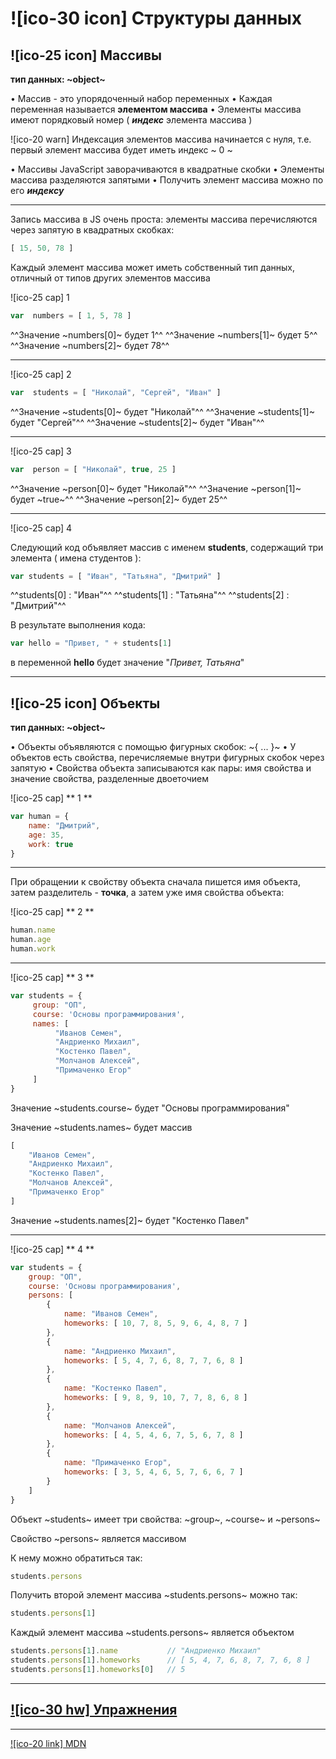 # ![ico-30 icon] Структуры данных

## ![ico-25 icon] Массивы

**тип данных: ~object~**

• Массив - это упорядоченный набор переменных
• Каждая переменная называется **элементом массива**
• Элементы массива имеют порядковый номер ( **_индекс_** элемента массива )

![ico-20 warn] Индексация элементов массива начинается с нуля, т.е. первый элемент массива будет иметь индекс ~ 0 ~

• Массивы JavaScript заворачиваются в квадратные скобки
• Элементы массива разделяются запятыми
• Получить элемент массива можно по его **_индексу_**

_____________________________________________________________

Запись массива в JS очень проста: элементы массива перечисляются через запятую в квадратных скобках:

~~~js
[ 15, 50, 78 ]
~~~

Каждый элемент массива может иметь собственный тип данных, отличный от типов других элементов массива

![ico-25 cap] 1

~~~javascript
var  numbers = [ 1, 5, 78 ]
~~~


^^Значение    ~numbers[0]~     будет     1^^
^^Значение    ~numbers[1]~     будет     5^^
^^Значение    ~numbers[2]~     будет     78^^

________________________________________________________

![ico-25 cap] 2

~~~javascript
var  students = [ "Николай", "Сергей", "Иван" ]
~~~


^^Значение    ~students[0]~     будет     "Николай"^^
^^Значение    ~students[1]~     будет     "Сергей"^^
^^Значение    ~students[2]~     будет     "Иван"^^

________________________________________________________

![ico-25 cap] 3

~~~javascript
var  person = [ "Николай", true, 25 ]
~~~

^^Значение    ~person[0]~     будет     "Николай"^^
^^Значение    ~person[1]~     будет     ~true~^^
^^Значение    ~person[2]~     будет     25^^

________________________________________________________

![ico-25 cap] 4

Следующий код объявляет массив с именем **students**, содержащий три элемента ( имена студентов ):

~~~javascript
var students = [ "Иван", "Татьяна", "Дмитрий" ]
~~~

^^students[0] :  "Иван"^^
^^students[1] :  "Татьяна"^^
^^students[2] :  "Дмитрий"^^

В результате выполнения кода:

~~~javascript
var hello = "Привет, " + students[1]
~~~
в переменной  **hello**  будет значение "*Привет, Татьяна*"

_____________________________________________________________

## ![ico-25 icon] Объекты

**тип данных: ~object~**

• Объекты объявляются с помощью фигурных скобок: ~{ ... }~
• У объектов есть свойства, перечисляемые внутри фигурных скобок через запятую
• Свойства объекта записываются как пары: имя свойства и значение свойства, разделенные двоеточием


![ico-25 cap] ** 1 **

~~~javascript
var human = {
    name: "Дмитрий",
    age: 35,
    work: true
}
~~~

_____________________________________________________________

При обращении к свойству объекта сначала пишется имя объекта,
затем разделитель - **точка**,
а затем уже имя свойства объекта:


![ico-25 cap] ** 2 **

~~~javascript
human.name
human.age
human.work
~~~

________________________________________________________

![ico-25 cap] ** 3 **

~~~javascript
var students = {
     group: "ОП",
     course: 'Основы программирования',
     names: [
          "Иванов Семен",
          "Андриенко Михаил",
          "Костенко Павел",
          "Молчанов Алексей",
          "Примаченко Егор"
     ]
}
~~~

Значение  ~students.course~  будет "Основы программирования"

Значение ~students.names~ будет массив

~~~javascript
[
    "Иванов Семен",
    "Андриенко Михаил",
    "Костенко Павел",
    "Молчанов Алексей",
    "Примаченко Егор"
]
~~~

Значение ~students.names[2]~ будет "Костенко Павел"

________________________________________________________

![ico-25 cap] ** 4 **

~~~~js
var students = {
    group: "ОП",
    course: 'Основы программирования',
    persons: [
        {
            name: "Иванов Семен",
            homeworks: [ 10, 7, 8, 5, 9, 6, 4, 8, 7 ]
        },
        {
            name: "Андриенко Михаил",
            homeworks: [ 5, 4, 7, 6, 8, 7, 7, 6, 8 ]
        },
        {
            name: "Костенко Павел",
            homeworks: [ 9, 8, 9, 10, 7, 7, 8, 6, 8 ]
        },
        {
            name: "Молчанов Алексей",
            homeworks: [ 4, 5, 4, 6, 7, 5, 6, 7, 8 ]
        },
        {
            name: "Примаченко Егор",
            homeworks: [ 3, 5, 4, 6, 5, 7, 6, 6, 7 ]
        }
    ]
}
~~~~

Объект  ~students~  имеет три свойства: ~group~,  ~course~  и  ~persons~

Свойство  ~persons~  является массивом

К нему можно обратиться так:

~~~javascript
students.persons
~~~

Получить второй элемент массива ~students.persons~ можно так:

~~~javascript
students.persons[1]
~~~

Каждый элемент массива ~students.persons~ является объектом

~~~javascript      
students.persons[1].name           // "Андриенко Михаил"
students.persons[1].homeworks      // [ 5, 4, 7, 6, 8, 7, 7, 6, 8 ]
students.persons[1].homeworks[0]   // 5
~~~

_____________________________________________________________

## [![ico-30 hw] Упражнения](https://docs.google.com/forms/d/e/1FAIpQLSexcuOpJS2d0KNNU1qTUlD5Exnf0FGI9Wb9d2I5YvViwuSKDA/viewform)

________________________________________________________

[![ico-20 link] MDN](https://developer.mozilla.org/en-US/docs/Web/JavaScript/Data_structures)
